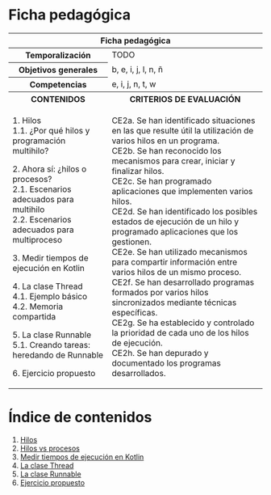 # Ficha pedagógica

<table>
  <thead>
    <tr><th colspan="2">Ficha pedagógica</th></tr>
  </thead>
  <tbody>
    <tr>
      <th>Temporalización</th><td>TODO</td>
    </tr>
    <tr>
      <th>Objetivos generales</th><td>b, e, i, j, l, n, ñ</td>
    </tr>
    <tr>
      <th>Competencias</th><td>e, i, j, n, t, w</td>
    </tr>
    <tr>
      <th>CONTENIDOS</th>
      <th>CRITERIOS DE EVALUACIÓN</th>
    </tr>
    <tr>
      <td>
        <p>
          1. Hilos<br>
          1.1. ¿Por qué hilos y programación multihilo?<br>
        </p>
        <p>
          2. Ahora sí: ¿hilos o procesos?<br>
          2.1. Escenarios adecuados para multihilo<br>
          2.2. Escenarios adecuados para multiproceso<br>
        </p>
        <p>
          3. Medir tiempos de ejecución en Kotlin<br>
        </p>
        <p>
          4. La clase Thread<br>
          4.1. Ejemplo básico<br>
          4.2. Memoria compartida<br>
        </p>
        <p>
          5. La clase Runnable<br>
          5.1. Creando tareas: heredando de Runnable<br>
        </p>
        <p>
          6. Ejercicio propuesto<br>
        </p>
      </td>
      <td>
        CE2a. Se han identificado situaciones en las que resulte útil la utilización de varios hilos en un programa.<br>
        CE2b. Se han reconocido los mecanismos para crear, iniciar y finalizar hilos.<br>
        CE2c. Se han programado aplicaciones que implementen varios hilos.<br>
        CE2d. Se han identificado los posibles estados de ejecución de un hilo y programado aplicaciones que los gestionen.<br>
        CE2e. Se han utilizado mecanismos para compartir información entre varios hilos de un mismo proceso.<br>
        CE2f. Se han desarrollado programas formados por varios hilos sincronizados mediante técnicas específicas.<br>
        CE2g. Se ha establecido y controlado la prioridad de cada uno de los hilos de ejecución.<br>
        CE2h. Se han depurado y documentado los programas desarrollados.<br>
      </td>
    </tr>
  </tbody>
</table>

# Índice de contenidos

1. [Hilos](01_hilos.md)
2. [Hilos vs procesos](02_hilos_vs_procesos.md)
3. [Medir tiempos de ejecución en Kotlin](03_medir_tiempos.md)
3. [La clase Thread](04_clase_thread.md)
4. [La clase Runnable](05_clase_runnable.md)
5. [Ejercicio propuesto](06_ejercicio.md)
